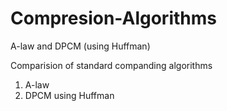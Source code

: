 # Compresion-Algorithms
A-law and DPCM (using Huffman)

Comparision of standard companding algorithms
  1. A-law
  2. DPCM using Huffman

